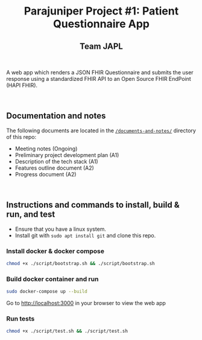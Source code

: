 <h1 align="center">Parajuniper Project #1: Patient Questionnaire App</h1>
<h2 align="center">Team JAPL</h2>

<br/>

A web app which renders a JSON FHIR Questionnaire and submits the user response using a standardized FHIR API to an Open Source FHIR EndPoint (HAPI FHIR).

<br/>

## Documentation and notes
The following documents are located in the [`/documents-and-notes/`](documents-and-notes/) directory of this repo:
-  Meeting notes (Ongoing)
-  Preliminary project development plan (A1)
-  Description of the tech stack (A1)
-  Features outline document (A2)
-  Progress document (A2)

<br/>

## Instructions and commands to install, build & run, and test

- Ensure that you have a linux system.
- Install git with `sudo apt install git` and clone this repo.

### Install docker & docker compose

```bash
chmod +x ./script/bootstrap.sh && ./script/bootstrap.sh
```

### Build docker container and run

```bash
sudo docker-compose up --build
```

Go to [http://localhost:3000](http://localhost:3000) in your browser to view the web app

### Run tests

```bash
chmod +x ./script/test.sh && ./script/test.sh
```
